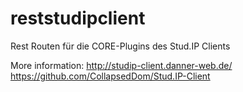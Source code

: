 # reststudipclient
Rest Routen für die CORE-Plugins des Stud.IP Clients

More information:
http://studip-client.danner-web.de/
https://github.com/CollapsedDom/Stud.IP-Client
